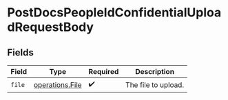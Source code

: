 # PostDocsPeopleIdConfidentialUploadRequestBody


## Fields

| Field                                                     | Type                                                      | Required                                                  | Description                                               |
| --------------------------------------------------------- | --------------------------------------------------------- | --------------------------------------------------------- | --------------------------------------------------------- |
| `file`                                                    | [operations.File](../../../sdk/models/operations/file.md) | :heavy_check_mark:                                        | The file to upload.                                       |